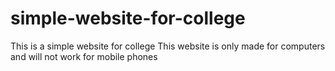 # simple-website-for-college
This is a simple website for college
This website is only made for computers and will not work for mobile phones
